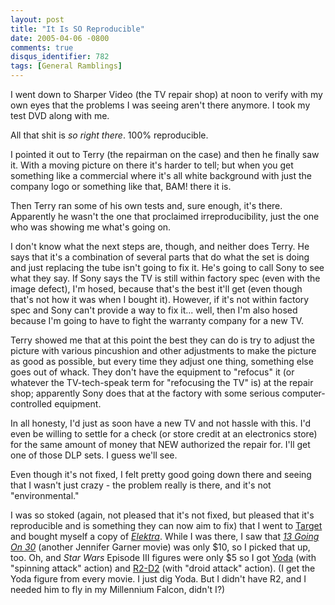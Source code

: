 ```yaml
---
layout: post
title: "It Is SO Reproducible"
date: 2005-04-06 -0800
comments: true
disqus_identifier: 782
tags: [General Ramblings]
---
```

I went down to Sharper Video (the TV repair shop) at noon to verify with
my own eyes that the problems I was seeing aren't there anymore. I took
my test DVD along with me.

 All that shit is *so right there*. 100% reproducible.

 I pointed it out to Terry (the repairman on the case) and then he
finally saw it. With a moving picture on there it's harder to tell; but
when you get something like a commercial where it's all white background
with just the company logo or something like that, BAM! there it is.

 Then Terry ran some of his own tests and, sure enough, it's there.
Apparently he wasn't the one that proclaimed irreproducibility, just the
one who was showing me what's going on.

 I don't know what the next steps are, though, and neither does Terry.
He says that it's a combination of several parts that do what the set is
doing and just replacing the tube isn't going to fix it. He's going to
call Sony to see what they say. If Sony says the TV is still within
factory spec (even with the image defect), I'm hosed, because that's the
best it'll get (even though that's not how it was when I bought it).
However, if it's not within factory spec and Sony can't provide a way to
fix it... well, then I'm also hosed because I'm going to have to fight
the warranty company for a new TV.

 Terry showed me that at this point the best they can do is try to
adjust the picture with various pincushion and other adjustments to make
the picture as good as possible, but every time they adjust one thing,
something else goes out of whack. They don't have the equipment to
"refocus" it (or whatever the TV-tech-speak term for "refocusing the TV"
is) at the repair shop; apparently Sony does that at the factory with
some serious computer-controlled equipment.

 In all honesty, I'd just as soon have a new TV and not hassle with
this. I'd even be willing to settle for a check (or store credit at an
electronics store) for the same amount of money that NEW authorized the
repair for. I'll get one of those DLP sets. I guess we'll see.

 Even though it's not fixed, I felt pretty good going down there and
seeing that I wasn't just crazy - the problem really is there, and it's
not "environmental."

 I was so stoked (again, not pleased that it's not fixed, but pleased
that it's reproducible and is something they can now aim to fix) that I
went to [Target](http://www.target.com) and bought myself a copy of
[*Elektra*](http://www.amazon.com/exec/obidos/ASIN/B0007P0Y7C/mhsvortex).
While I was there, I saw that [*13 Going On
30*](http://www.amazon.com/exec/obidos/ASIN/B0002C4JI0/mhsvortex)
(another Jennifer Garner movie) was only $10, so I picked that up, too.
Oh, and *Star Wars* Episode III figures were only $5 so I got
[Yoda](http://www.amazon.com/exec/obidos/ASIN/B0006OCFD0/mhsvortex)
(with "spinning attack" action) and
[R2-D2](http://www.amazon.com/exec/obidos/ASIN/B0006TZD3E/mhsvortex)
(with "droid attack" action). (I get the Yoda figure from every movie. I
just dig Yoda. But I didn't have R2, and I needed him to fly in my
Millennium Falcon, didn't I?)
